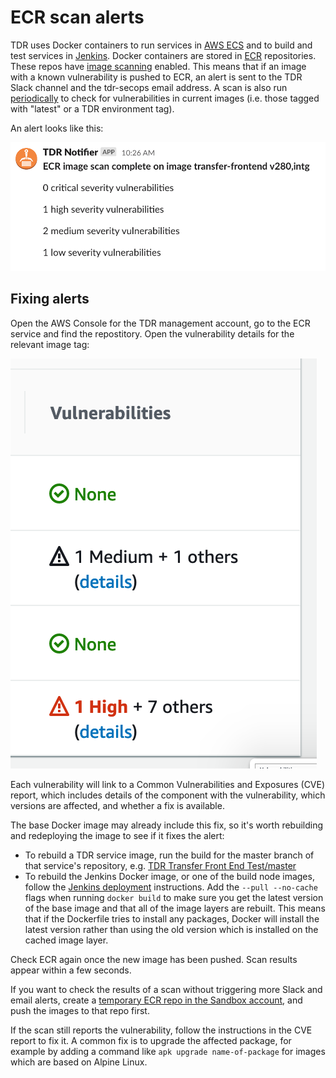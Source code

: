 # ECR scan alerts

TDR uses Docker containers to run services in [AWS ECS] and to build and test
services in [Jenkins]. Docker containers are stored in [ECR] repositories. These
repos have [image scanning] enabled. This means that if an image with a known
vulnerability is pushed to ECR, an alert is sent to the TDR Slack channel and
the tdr-secops email address. A scan is also run [periodically][periodic-ecr] to
check for vulnerabilities in current images (i.e. those tagged with "latest" or
a TDR environment tag).

An alert looks like this:

![](./images/image-scan-alert.png)

[AWS ECS]: https://aws.amazon.com/ecs/
[Jenkins]: https://github.com/nationalarchives/tdr-jenkins
[ECR]: https://aws.amazon.com/ecr/
[image scanning]: https://docs.aws.amazon.com/AmazonECR/latest/userguide/image-scanning.html
[periodic-ecr]: https://github.com/nationalarchives/tdr-terraform-backend/blob/60d7b655b7b7436ee5c0ef317bf36e04d30d5d3a/root.tf#L338

## Fixing alerts

Open the AWS Console for the TDR management account, go to the ECR service and
find the repostitory. Open the vulnerability details for the relevant image tag:

![](./images/image-scan-vulnerabilities.png)

Each vulnerability will link to a Common Vulnerabilities and Exposures (CVE)
report, which includes details of the component with the vulnerability, which
versions are affected, and whether a fix is available.

The base Docker image may already include this fix, so it's worth rebuilding and
redeploying the image to see if it fixes the alert:

* To rebuild a TDR service image, run the build for the master branch of that
  service's repository, e.g. [TDR Transfer Front End Test/master]
* To rebuild the Jenkins Docker image, or one of the build node images, follow
  the [Jenkins deployment] instructions. Add the `--pull --no-cache` flags when
  running `docker build` to make sure you get the latest version of the base
  image and that all of the image layers are rebuilt. This means that if the
  Dockerfile tries to install any packages, Docker will install the latest
  version rather than using the old version which is installed on the cached
  image layer.

Check ECR again once the new image has been pushed. Scan results appear within a
few seconds.

If you want to check the results of a scan without triggering more Slack and
email alerts, create a [temporary ECR repo in the Sandbox account][sandbox-ecr],
and push the images to that repo first.

If the scan still reports the vulnerability, follow the instructions in the CVE
report to fix it. A common fix is to upgrade the affected package, for example
by adding a command like `apk upgrade name-of-package` for images which are
based on Alpine Linux.

[TDR Transfer Front End Test/master]: https://jenkins.tdr-management.nationalarchives.gov.uk/job/TDR%20Transfer%20Front%20End%20Test/job/master/
[Jenkins deployment]: https://github.com/nationalarchives/tdr-jenkins#deployment
[sandbox-ecr]: https://github.com/nationalarchives/tdr-scripts/tree/master/terraform/ecr-sandbox
